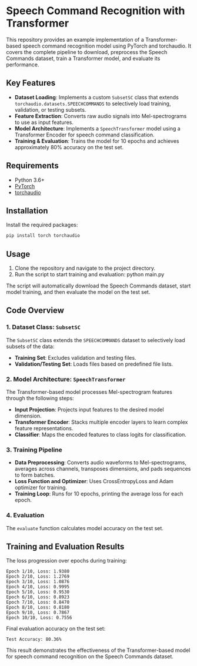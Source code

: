 # Speech Command Recognition with Transformer

This repository provides an example implementation of a Transformer-based speech command recognition model using PyTorch and torchaudio. It covers the complete pipeline to download, preprocess the Speech Commands dataset, train a Transformer model, and evaluate its performance.

## Key Features
- **Dataset Loading**: Implements a custom `SubsetSC` class that extends `torchaudio.datasets.SPEECHCOMMANDS` to selectively load training, validation, or testing subsets.
- **Feature Extraction**: Converts raw audio signals into Mel-spectrograms to use as input features.
- **Model Architecture**: Implements a `SpeechTransformer` model using a Transformer Encoder for speech command classification.
- **Training & Evaluation**: Trains the model for 10 epochs and achieves approximately 80% accuracy on the test set.

## Requirements
- Python 3.6+
- [PyTorch](https://pytorch.org/)
- [torchaudio](https://pytorch.org/audio/stable/index.html)

## Installation
Install the required packages:
```bash
pip install torch torchaudio
```

## Usage
1. Clone the repository and navigate to the project directory.
2. Run the script to start training and evaluation:
python main.py

The script will automatically download the Speech Commands dataset, start model training, and then evaluate the model on the test set.

## Code Overview

### 1. Dataset Class: `SubsetSC`
The `SubsetSC` class extends the `SPEECHCOMMANDS` dataset to selectively load subsets of the data:
- **Training Set**: Excludes validation and testing files.
- **Validation/Testing Set**: Loads files based on predefined file lists.

### 2. Model Architecture: `SpeechTransformer`
The Transformer-based model processes Mel-spectrogram features through the following steps:
- **Input Projection**: Projects input features to the desired model dimension.
- **Transformer Encoder**: Stacks multiple encoder layers to learn complex feature representations.
- **Classifier**: Maps the encoded features to class logits for classification.

### 3. Training Pipeline
- **Data Preprocessing**: Converts audio waveforms to Mel-spectrograms, averages across channels, transposes dimensions, and pads sequences to form batches.
- **Loss Function and Optimizer**: Uses CrossEntropyLoss and Adam optimizer for training.
- **Training Loop**: Runs for 10 epochs, printing the average loss for each epoch.

### 4. Evaluation
The `evaluate` function calculates model accuracy on the test set.

## Training and Evaluation Results

The loss progression over epochs during training:

```plaintext
Epoch 1/10, Loss: 1.9380
Epoch 2/10, Loss: 1.2769
Epoch 3/10, Loss: 1.0876
Epoch 4/10, Loss: 0.9995
Epoch 5/10, Loss: 0.9530
Epoch 6/10, Loss: 0.8923
Epoch 7/10, Loss: 0.8470
Epoch 8/10, Loss: 0.8180
Epoch 9/10, Loss: 0.7867
Epoch 10/10, Loss: 0.7556
```

Final evaluation accuracy on the test set:
```plaintext
Test Accuracy: 80.36%
```

This result demonstrates the effectiveness of the Transformer-based model for speech command recognition on the Speech Commands dataset.